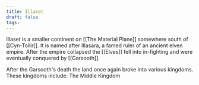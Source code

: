 ```yaml
---
title: Illaset
draft: false
tags:
---
```

Illaset is a smaller continent on [[The Material Plane]] somewhere south of [[Cyn-Tollir]]. It is named after Illasara, a famed ruler of an ancient elven empire. After the empire collapsed the [[Elves]] fell into in-fighting and were eventually conquered by [[Garsooth]].

After the Garsooth's death the land once again broke into various kingdoms. These kingdoms include: The Middle Kingdom